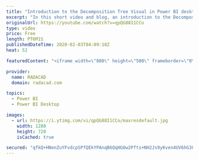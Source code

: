 ```yaml
---
title: "Introduction to the Decomposition Tree Visual in Power BI desktop"
excerpt: "In this short video and blog, an introduction to the Decomposition tree has been provided"
originalUrl: https://youtube.com/watch?v=qpQG88I1CCo
type: video
price: Free
length: PT6M1S
publishedDateTime: 2020-02-03T04:09:18Z
heat: 52

featuredContent: "<iframe width=\"800\" height=\"500\" frameborder=\"0\" src=\"https://www.youtube.com/embed/qpQG88I1CCo\" allow=\"accelerometer; autoplay; encrypted-media; gyroscope; picture-in-picture\" allowfullscreen></iframe>"

provider:
  name: RADACAD
  domain: radacad.com

topics:
  - Power BI
  - Power BI Desktop

images:
  - url: https://i.ytimg.com/vi/qpQG88I1CCo/maxresdefault.jpg
    width: 1280
    height: 720
    isCached: true

secured: "qfkQ+HNenZuYFvdcpSPfQEkYPAnqB6QqHGOw2Pfts+NH2Js9yKven4UV6hG38QZeO07eKV/XXJ8Pa6nh55x/dXr8hvx8zuv9+rPspMKS3YwvNvya4qIoFYxd0LWdMv6mjxpNIfzMNT5hKk+6mP+HDxZACKUeKkTbgUyBfr5ZomCnosUYJAAUGG/G5j+ezp+1OB2Tg4NwAV5fM3hfsHt0y+37EB2P7KuWwXAScGEML7sGNkN0jN9TI/XFkQKt64peDkYHfFC2N6+uNpYNn/Kxtkp2/RXk4hwTqk4lc3A+yRKTZwiGSki2RkKwu6ylGmMUYgRgKOW1ymOGi4rcvsB58aAMOLa9ZvwK1amkABGXzprFu/Ii/mfaVjCzbilfwO59j6XGsSeA/JZAHEpKbLBf5Tr7v3M7lU4DeipuPcWP/hg=;cT9NpBP1DtwlhG6oirFA5A=="
---
```


